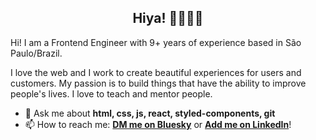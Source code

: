 <h2 align="center">Hiya! 💁🏻‍♀✨ </h2>

Hi! I am a Frontend Engineer with 9+ years of experience based in São Paulo/Brazil.

I love the web and I work to create beautiful experiences for users and customers. 
My passion is to build things that have the ability to improve people's lives.
I love to teach and mentor people. 

- 💬 Ask me about **html, css, js, react, styled-components, git**
- 📫 How to reach me: **[DM me on Bluesky]([https://bsky.app/profile/laryro.dev](https://bsky.app/profile/laryro.dev))** or **[Add me on LinkedIn]([linkedin.com/in/laryro](https://linkedin.com/in/laryro))**!
